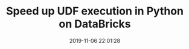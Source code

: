---
title: "Speed up UDF execution in Python on DataBricks"
layout: post
date: 2019-11-06 22:01:28
categories:
  - blog
tags:
  - spark
  - DataBricks
---